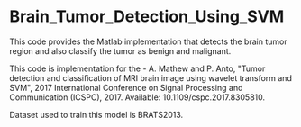 # Brain_Tumor_Detection_Using_SVM

This code provides the Matlab implementation that detects the brain tumor region and also classify the tumor as benign and malignant.

This code is implementation for the - A. Mathew and P. Anto, "Tumor detection and classification of MRI brain image using wavelet transform and SVM", 2017 International Conference on Signal Processing and Communication (ICSPC), 2017. Available: 10.1109/cspc.2017.8305810.

Dataset used to train this model is BRATS2013.
